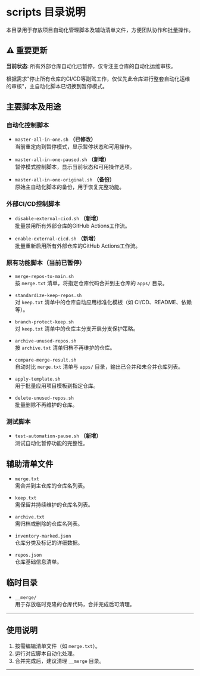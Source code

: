 # scripts 目录说明

本目录用于存放项目自动化管理脚本及辅助清单文件，方便团队协作和批量操作。

## ⚠️ 重要更新

**当前状态**: 所有外部仓库自动化已暂停，仅专注主仓库的自动化运维审核。

根据需求"停止所有仓库的CI/CD等副驾工作，仅优先此仓库进行整套自动化运维的审核"，主自动化脚本已切换到暂停模式。

## 主要脚本及用途

### 自动化控制脚本

- `master-all-in-one.sh` **（已修改）**  
  当前重定向到暂停模式，显示暂停状态和可用操作。

- `master-all-in-one-paused.sh` **（新增）**  
  暂停模式控制脚本，显示当前状态和可用操作选项。

- `master-all-in-one-original.sh` **（备份）**  
  原始主自动化脚本的备份，用于恢复完整功能。

### 外部CI/CD控制脚本

- `disable-external-cicd.sh` **（新增）**  
  批量禁用所有外部仓库的GitHub Actions工作流。

- `enable-external-cicd.sh` **（新增）**  
  批量重新启用所有外部仓库的GitHub Actions工作流。

### 原有功能脚本（当前已暂停）

- `merge-repos-to-main.sh`  
  按 `merge.txt` 清单，将指定仓库代码合并到主仓库的 `apps/` 目录。

- `standardize-keep-repos.sh`  
  对 `keep.txt` 清单中的仓库自动应用标准化模板（如 CI/CD、README、依赖等）。

- `branch-protect-keep.sh`  
  对 `keep.txt` 清单中的仓库主分支开启分支保护策略。

- `archive-unused-repos.sh`  
  按 `archive.txt` 清单归档不再维护的仓库。

- `compare-merge-result.sh`  
  自动对比 `merge.txt` 清单与 `apps/` 目录，输出已合并和未合并仓库列表。

- `apply-template.sh`  
  用于批量应用项目模板到指定仓库。

- `delete-unused-repos.sh`  
  批量删除不再维护的仓库。

### 测试脚本

- `test-automation-pause.sh` **（新增）**  
  测试自动化暂停功能的完整性。

## 辅助清单文件

- `merge.txt`  
  需合并到主仓库的仓库名列表。

- `keep.txt`  
  需保留并持续维护的仓库名列表。

- `archive.txt`  
  需归档或删除的仓库名列表。

- `inventory-marked.json`  
  仓库分类及标记的详细数据。

- `repos.json`  
  仓库基础信息清单。

## 临时目录

- `__merge/`  
  用于存放临时克隆的仓库代码，合并完成后可清理。

---

## 使用说明

1. 按需编辑清单文件（如 `merge.txt`）。
2. 运行对应脚本自动化处理。
3. 合并完成后，建议清理 `__merge` 目录。

---
